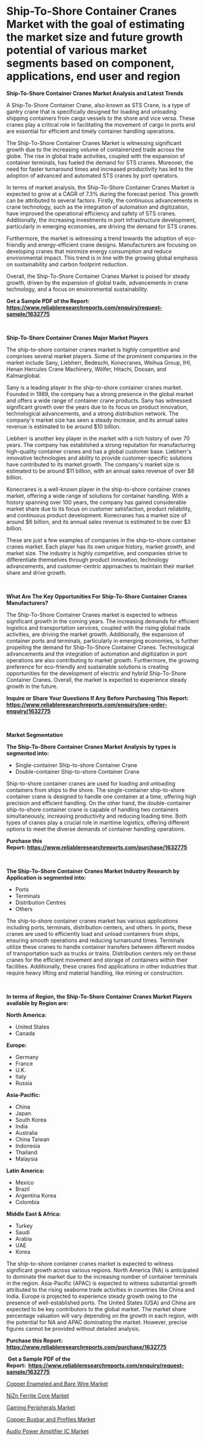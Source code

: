 <p><h1>Ship-To-Shore Container Cranes Market with the goal of estimating the market size and future growth potential of various market segments based on component, applications, end user and region</h1></p><p><strong>Ship-To-Shore Container Cranes Market Analysis and Latest Trends</strong></p>
<p><p>A Ship-To-Shore Container Crane, also known as STS Crane, is a type of gantry crane that is specifically designed for loading and unloading shipping containers from cargo vessels to the shore and vice versa. These cranes play a critical role in facilitating the movement of cargo in ports and are essential for efficient and timely container handling operations.</p><p>The Ship-To-Shore Container Cranes Market is witnessing significant growth due to the increasing volume of containerized trade across the globe. The rise in global trade activities, coupled with the expansion of container terminals, has fueled the demand for STS cranes. Moreover, the need for faster turnaround times and increased productivity has led to the adoption of advanced and automated STS cranes by port operators.</p><p>In terms of market analysis, the Ship-To-Shore Container Cranes Market is expected to grow at a CAGR of 7.3% during the forecast period. This growth can be attributed to several factors. Firstly, the continuous advancements in crane technology, such as the integration of automation and digitization, have improved the operational efficiency and safety of STS cranes. Additionally, the increasing investments in port infrastructure development, particularly in emerging economies, are driving the demand for STS cranes.</p><p>Furthermore, the market is witnessing a trend towards the adoption of eco-friendly and energy-efficient crane designs. Manufacturers are focusing on developing cranes that minimize energy consumption and reduce environmental impact. This trend is in line with the growing global emphasis on sustainability and carbon footprint reduction.</p><p>Overall, the Ship-To-Shore Container Cranes Market is poised for steady growth, driven by the expansion of global trade, advancements in crane technology, and a focus on environmental sustainability.</p></p>
<p><strong>Get a Sample PDF of the Report:&nbsp; <a href="https://www.reliableresearchreports.com/enquiry/request-sample/1632775">https://www.reliableresearchreports.com/enquiry/request-sample/1632775</a></strong></p>
<p>&nbsp;</p>
<p><strong>Ship-To-Shore Container Cranes Major Market Players</strong></p>
<p><p>The ship-to-shore container cranes market is highly competitive and comprises several market players. Some of the prominent companies in the market include Sany, Liebherr, Bedeschi, Konecranes, Weihua Group, IHI, Henan Hercules Crane Machinery, Wölfer, Hitachi, Doosan, and Kalmarglobal.</p><p>Sany is a leading player in the ship-to-shore container cranes market. Founded in 1989, the company has a strong presence in the global market and offers a wide range of container crane products. Sany has witnessed significant growth over the years due to its focus on product innovation, technological advancements, and a strong distribution network. The company's market size has seen a steady increase, and its annual sales revenue is estimated to be around $10 billion.</p><p>Liebherr is another key player in the market with a rich history of over 70 years. The company has established a strong reputation for manufacturing high-quality container cranes and has a global customer base. Liebherr's innovative technologies and ability to provide customer-specific solutions have contributed to its market growth. The company's market size is estimated to be around $11 billion, with an annual sales revenue of over $8 billion.</p><p>Konecranes is a well-known player in the ship-to-shore container cranes market, offering a wide range of solutions for container handling. With a history spanning over 100 years, the company has gained considerable market share due to its focus on customer satisfaction, product reliability, and continuous product development. Konecranes has a market size of around $6 billion, and its annual sales revenue is estimated to be over $3 billion.</p><p>These are just a few examples of companies in the ship-to-shore container cranes market. Each player has its own unique history, market growth, and market size. The industry is highly competitive, and companies strive to differentiate themselves through product innovation, technology advancements, and customer-centric approaches to maintain their market share and drive growth.</p></p>
<p>&nbsp;</p>
<p><strong>What Are The Key Opportunities For Ship-To-Shore Container Cranes Manufacturers?</strong></p>
<p><p>The Ship-To-Shore Container Cranes market is expected to witness significant growth in the coming years. The increasing demands for efficient logistics and transportation services, coupled with the rising global trade activities, are driving the market growth. Additionally, the expansion of container ports and terminals, particularly in emerging economies, is further propelling the demand for Ship-To-Shore Container Cranes. Technological advancements and the integration of automation and digitization in port operations are also contributing to market growth. Furthermore, the growing preference for eco-friendly and sustainable solutions is creating opportunities for the development of electric and hybrid Ship-To-Shore Container Cranes. Overall, the market is expected to experience steady growth in the future.</p></p>
<p><strong>Inquire or Share Your Questions If Any Before Purchasing This Report: <a href="https://www.reliableresearchreports.com/enquiry/pre-order-enquiry/1632775">https://www.reliableresearchreports.com/enquiry/pre-order-enquiry/1632775</a></strong></p>
<p>&nbsp;</p>
<p><strong>Market Segmentation</strong></p>
<p><strong>The Ship-To-Shore Container Cranes Market Analysis by types is segmented into:</strong></p>
<p><ul><li>Single-container Ship-to-shore Container Crane</li><li>Double-container Ship-to-shore Container Crane</li></ul></p>
<p><p>Ship-to-shore container cranes are used for loading and unloading containers from ships to the shore. The single-container ship-to-shore container crane is designed to handle one container at a time, offering high precision and efficient handling. On the other hand, the double-container ship-to-shore container crane is capable of handling two containers simultaneously, increasing productivity and reducing loading time. Both types of cranes play a crucial role in maritime logistics, offering different options to meet the diverse demands of container handling operations.</p></p>
<p><strong>Purchase this Report:&nbsp;<a href="https://www.reliableresearchreports.com/purchase/1632775">https://www.reliableresearchreports.com/purchase/1632775</a></strong></p>
<p>&nbsp;</p>
<p><strong>The Ship-To-Shore Container Cranes Market Industry Research by Application is segmented into:</strong></p>
<p><ul><li>Ports</li><li>Terminals</li><li>Distribution Centres</li><li>Others</li></ul></p>
<p><p>The ship-to-shore container cranes market has various applications including ports, terminals, distribution centers, and others. In ports, these cranes are used to efficiently load and unload containers from ships, ensuring smooth operations and reducing turnaround times. Terminals utilize these cranes to handle container transfers between different modes of transportation such as trucks or trains. Distribution centers rely on these cranes for the efficient movement and storage of containers within their facilities. Additionally, these cranes find applications in other industries that require heavy lifting and material handling, like mining or construction.</p></p>
<p>&nbsp;</p>
<p><strong>In terms of Region, the Ship-To-Shore Container Cranes Market Players available by Region are:</strong></p>
<p>
    <p> <strong> North America: </strong>
        <ul>
            <li>United States</li>
            <li>Canada</li>
        </ul>
        </p> 
    <p> <strong> Europe: </strong>
        <ul>
            <li>Germany</li>
            <li>France</li>
            <li>U.K.</li>
            <li>Italy</li>
            <li>Russia</li>
        </ul>
        </p> 
    <p> <strong> Asia-Pacific: </strong>
        <ul>
            <li>China</li>
            <li>Japan</li>
            <li>South Korea</li>
            <li>India</li>
            <li>Australia</li>
            <li>China Taiwan</li>
            <li>Indonesia</li>
            <li>Thailand</li>
            <li>Malaysia</li>
        </ul>
        </p> 
    <p> <strong> Latin America: </strong>
        <ul>
            <li>Mexico</li>
            <li>Brazil</li>
            <li>Argentina Korea</li>
            <li>Colombia</li>
        </ul>
        </p> 
    <p> <strong> Middle East & Africa: </strong>
        <ul>
            <li>Turkey</li>
            <li>Saudi</li>
            <li>Arabia</li>
            <li>UAE</li>
            <li>Korea</li>
        </ul>
    </p>
    </p>
<p><p>The ship-to-shore container cranes market is expected to witness significant growth across various regions. North America (NA) is anticipated to dominate the market due to the increasing number of container terminals in the region. Asia-Pacific (APAC) is expected to witness substantial growth attributed to the rising seaborne trade activities in countries like China and India. Europe is projected to experience steady growth owing to the presence of well-established ports. The United States (USA) and China are expected to be key contributors to the global market. The market share percentage valuation will vary depending on the growth in each region, with the potential for NA and APAC dominating the market. However, precise figures cannot be provided without detailed analysis.</p></p>
<p><strong>Purchase this Report: <a href="https://www.reliableresearchreports.com/purchase/1632775">https://www.reliableresearchreports.com/purchase/1632775</a></strong></p>
<p>&nbsp;<strong>Get a Sample PDF of the Report:&nbsp;&nbsp;<a href="https://www.reliableresearchreports.com/enquiry/request-sample/1632775">https://www.reliableresearchreports.com/enquiry/request-sample/1632775</a></strong></p>
<p><strong></strong></p>
<p><p><a href="https://medium.com/@nicholasstewart02/copper-enameled-and-bare-wire-market-share-evolution-and-market-growth-trends-2023-2030-a6de376a81ae">Copper Enameled and Bare Wire Market</a></p><p><a href="https://www.linkedin.com/pulse/nizn-ferrite-core-market-insights-players-forecast-till-2030-otgie/">NiZn Ferrite Core Market</a></p><p><a href="https://www.linkedin.com/pulse/decoding-gaming-peripherals-market-deep-dive-latest-trends-ibguf/">Gaming Peripherals Market</a></p><p><a href="https://medium.com/@jeremybates83/copper-busbar-and-profiles-market-focuses-on-market-share-size-and-projected-forecast-till-2030-bcf43dfac9c7">Copper Busbar and Profiles Market</a></p><p><a href="https://www.linkedin.com/pulse/audio-power-amplifier-ic-market-size-share-amp-trends-analysis-3xguf/">Audio Power Amplifier IC Market</a></p></p>